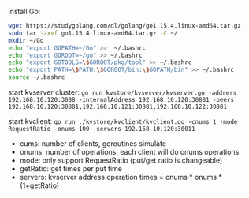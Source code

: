 install Go:
```bash
wget https://studygolang.com/dl/golang/go1.15.4.linux-amd64.tar.gz
sudo tar -zxvf go1.15.4.linux-amd64.tar.gz -C ~/
mkdir ~/Go
echo "export GOPATH=~/Go" >>  ~/.bashrc 
echo "export GOROOT=~/go" >> ~/.bashrc 
echo "export GOTOOLS=\$GOROOT/pkg/tool" >> ~/.bashrc
echo "export PATH=\$PATH:\$GOROOT/bin:\$GOPATH/bin" >> ~/.bashrc
source ~/.bashrc
```


start kvserver cluster: 
`go run kvstore/kvserver/kvserver.go -address 192.168.10.120:3088 -internalAddress 192.168.10.120:30881 -peers 192.168.10.120:30881,192.168.10.121:30881,192.168.10.122:30881`

start kvclient: 
`go run ./kvstore/kvclient/kvclient.go -cnums 1 -mode RequestRatio -onums 100 -servers 192.168.10.120:30011`
* cums: number of clients, goroutines simulate
* onums: number of operations, each client will do onums operations
* mode: only support RequestRatio (put/get ratio is changeable)
* getRatio: get times per put time
* servers: kvserver address
operation times = cnums * onums * (1+getRatio)